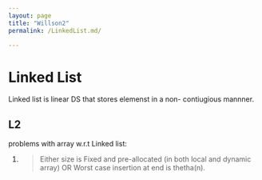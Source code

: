 ```yaml
---
layout: page 
title: "Willson2" 
permalink: /LinkedList.md/

---
```






# Linked List

Linked list is linear DS that stores elemenst in a non- contiugious  mannner.

## L2

 problems with array w.r.t Linked list:
 1. > Either size is Fixed and pre-allocated (in both local and dynamic array) OR  Worst case insertion at end is thetha(n).
